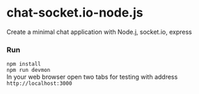# chat-socket.io-node.js
Create a minimal chat application with Node.j, socket.io, express

### Run
`npm install`<br/>
`npm run devmon`<br/>
In your web browser open two tabs for testing with address `http://localhost:3000`

